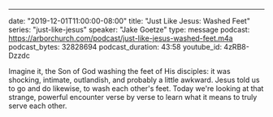 ---
date: "2019-12-01T11:00:00-08:00"
title: "Just Like Jesus: Washed Feet"
series: "just-like-jesus"
speaker: "Jake Goetze"
type: message
podcast: https://arborchurch.com/podcast/just-like-jesus-washed-feet.m4a
podcast_bytes: 32828694
podcast_duration: 43:58
youtube_id: 4zRB8-Dzzdc

Imagine it, the Son of God washing the feet of His disciples: it was shocking, intimate, outlandish, and probably a little awkward. Jesus told us to go and do likewise, to wash each other's feet. Today we're looking at that strange, powerful encounter verse by verse to learn what it means to truly serve each other.
